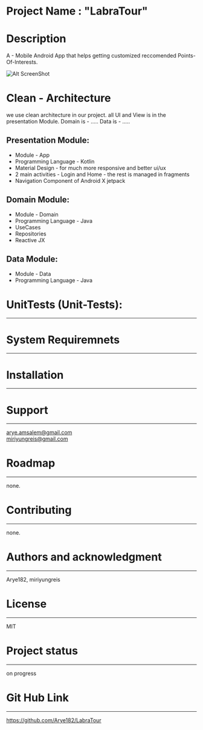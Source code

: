 # Project Name : "LabraTour"

# Description  
A - Mobile Android App that helps getting customized reccomended Points-Of-Interests. 

![Alt ScreenShot](/GitHubPics/app_screen_1.PNG?raw=true "ScreenShot 1")

# Clean - Architecture 
we use clean architecture in our project. all UI and View is in the presentation Module.
Domain is - .....
Data is - .....

Presentation Module:
-----------------------------
* Module - App
* Programming Language - Kotlin
* Material Design - for much more responsive and better ui/ux
* 2 main activities - Login and Home - the rest is managed in fragments
* Navigation Component of Android X jetpack

Domain Module:
-----------------------------
* Module - Domain
* Programming Language - Java
* UseCases
* Repositories
* Reactive JX

Data Module:
-----------------------------
* Module - Data
* Programming Language - Java

# UnitTests (Unit-Tests):
-----------------------------

# System Requiremnets 
----------------------------- 

# Installation  
-----------------------------

# Support  
-----------------------------
arye.amsalem@gmail.com  
miriyungreis@gmail.com

# Roadmap  
-----------------------------
none.

# Contributing  
-----------------------------
none.

# Authors and acknowledgment  
-----------------------------
Arye182, miriyungreis

# License  
-----------------------------
MIT

# Project status  
-----------------------------
on progress

# Git Hub Link
-----------------------------
https://github.com/Arye182/LabraTour
